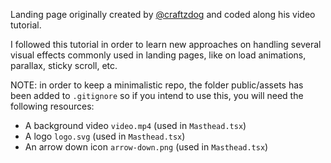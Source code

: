 Landing page originally created by [@craftzdog](https://github.com/craftzdog) and coded along his video tutorial.

I followed this tutorial in order to learn new approaches on handling several visual effects commonly used in landing pages, like on load animations, parallax, sticky scroll, etc.

NOTE: in order to keep a minimalistic repo, the folder public/assets has been added to `.gitignore` so if you intend to use this, you will need the following resources:

- A background video `video.mp4` (used in `Masthead.tsx`)
- A logo `logo.svg` (used in `Masthead.tsx`)
- An arrow down icon `arrow-down.png` (used in `Masthead.tsx`)
